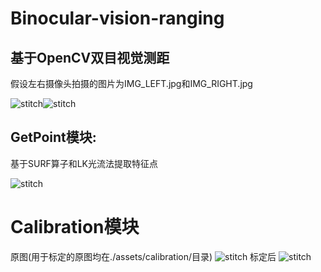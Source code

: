# Binocular-vision-ranging

## 基于OpenCV双目视觉测距
假设左右摄像头拍摄的图片为IMG_LEFT.jpg和IMG_RIGHT.jpg

![stitch](assets/IMG_LEFT.jpg)![stitch](assets/IMG_RIGHT.jpg)

## GetPoint模块:
基于SURF算子和LK光流法提取特征点


![stitch](assets/SITICH.jpg)


# Calibration模块
原图(用于标定的原图均在./assets/calibration/目录)
![stitch](assets/calibration_origin.jpg)
标定后
![stitch](assets/calibration.jpg)
